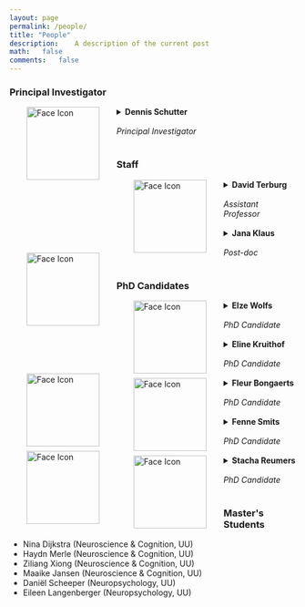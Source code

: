 ```yaml
---
layout: page
permalink: /people/
title: "People"
description:	A description of the current post
math:	false
comments:	false
---
```


### Principal Investigator
<details>
<summary> <img src="../assets/img/photosq_DS.jpg" alt="Face Icon" width="128" height="128"  align="left" style="vertical-align:left;margin:0px 30px">  <b>Dennis Schutter</b> <br> <br>  <i>Principal Investigator</i><br><br>
<a href="mailto:d.j.l.g.schutter@uu.nl" class="button"><i class='fas fa-envelope'></i></a>
<a href="https://scholar.google.nl/citations?hl=nl&user=WsTHwJkAAAAJ" class="button"><i class="fas fa-graduation-cap"></i></a>
</summary>
<ul>
Our research focusses on the role of the cerebellum in emotion and motivation in health and disease. Non-invasive brain stimulation techniques are used in our group to transiently manipulate neural excitability and to explore potential clinical applications in the treatment of disorders of emotion.
</ul>
</details>

### Staff
<details>
<summary> <img src="../assets/img/photo_DT.jpg" alt="Face Icon" width="128" height="128" align="left" style="vertical-align:left;margin:0px 30px"> <b> David Terburg </b> <br> <br>  <i>Assistant Professor</i><br><br>
<a href="mailto:d.terburg@uu.nl" class="button"><i class='fas fa-envelope'></i></a>
<a href="https://www.uu.nl/medewerkers/dterburg" class="button"><i class="fas fa-globe"></i></a>
<a href="https://scholar.google.com/citations?user=y4m6kTgAAAAJ" class="button"><i class="fas fa-graduation-cap"></i></a>
<a href="https://www.researchgate.net/profile/David-Terburg" class="button"><i class="fab fa-researchgate"></i></a>
</summary>
<ul>
My research interests focus on the neurobiological mechanisms that underlie socio-emotional behavior. By using behavioral experiments, hormone administration, neuroimaging, brain-stimulation and lesion studies, I aim to unravel the psycho-neuro-endocrinological underpinnings of socio-emotional behavior in healthy as well as clinical samples. That is, any socio-emotional behavior, ranging from basic fear and reward processing to aggression, morality, neuro-economics and beyond.
</ul>
</details>

<details>
<summary> <img src="../assets/img/photo_JK.jpg" alt="Face Icon" width="128" height="128" align="left" style="vertical-align:left;margin:0px 30px"> <b>Jana Klaus</b> <br><br> <i>Post-doc</i><br><br>
<a href="mailto:j.klaus@uu.nl" class="button"><i class='fas fa-envelope'></i></a>
<a href="https://janaklaus.com" class="button"><i class="fas fa-globe"></i></a>
<a href="https://www.researchgate.net/profile/Jana-Klaus-2" class="button"><i class="fab fa-researchgate"></i></a>
<a href="https://www.linkedin.com/in/jana-klaus-281966b6" class="button"><i class="fab fa-linkedin"></i></a>
</summary>
<ul>
After my PhD at Leipzig University and postdoctoral positions at Radboud University Nijmegen and the Max Planck Institute for Human Cognitive and Brain Sciences, I joined the lab as a postdoctoral researcher in 2019. While I had close to no knowledge on the cerebellum prior to starting work in the group, it didn’t take long until I was sold on its versatile role in affective and cognitive functions. Now I am primarily involved in unravelling its contributions to negative emotional, particularly aggressive, behaviour. However, I also frequently try to combine this topic with language processing, my original research focus. Within the group I keep myself busy by co-supervising our three PhD candidates, digging into structural MRI data, getting 75% excited and 25% critical about brain stimulation, and convincing people to analyse their data with linear mixed models.
</ul>
</details>

### PhD Candidates
<!-- Person 1 -->
<details>
  <summary><img src="../assets/img/photo_EW.jpg" alt="Face Icon" width="128" height="128" align="left" style="vertical-align:left;margin:0px 30px"> <b>Elze Wolfs</b><br><br>
  <i>PhD Candidate</i><br><br> <a href="mailto:e.m.l.wolfs@uu.nl" class="button"><i class='fas fa-envelope'></i></a> <a href="https://nl.linkedin.com/in/elze-wolfs" class="button"><i class="fab fa-linkedin"></i></a> <a href="https://twitter.com/elzewolfs" class="button"><i class="fab fa-twitter"></i></a></summary>
  <ul>
    <p> How does the cerebellum fit in the fronto-limbic network involved in emotion regulation? My research aims to assess the role of the cerebellum in reactive aggression with (f)MRI. In healthy volunteers, I study structural and functional connectivity between the cerebellum and the fronto-limbic circuit involved in aggression, as well as volumetric cerebellar correlates of aggressive behavior. In collaboration with the Central Military Hospital, we compare functional connectivity between veterans with and without aggressive behavior. </p>
  </ul>
</details>

<!-- Person 2 -->
<details>
<summary> <img src="../assets/img/photosq_EK.png" alt="Face Icon" width="128" height="128" align="left" style="vertical-align:left;margin:0px 30px">
<b>Eline Kruithof</b> <br><br>    <i>PhD Candidate</i><br><br> <a href="mailto:e.s.kruithof@uu.nl" class="button"><i class='fas fa-envelope'></i></a>
<a href="https://www.linkedin.com/in/elinekruithof/" class="button"><i class="fab fa-linkedin"></i></a>
</summary>
<ul>
  My research focuses on the role of the cerebellum in aggression and aggression-related functions. In one of my studies, healthy participants receive tDCS to the cerebellum while engaging in an aggression-evoking task, the Point Subtraction Aggression Paradigm. Furthermore, I am working on a meta-analysis to investigate cerebellar functional activation patterns of monetary reward anticipation and monetary reward outcome processing in healthy adults.
</ul>
</details>

<!-- Person 3 -->
<details>
<summary> <img src="../assets/img/photosq_FB.png" alt="Face Icon" width="128" height="128" align="left" style="vertical-align:left;margin:0px 30px">
<b>Fleur Bongaerts</b> <br><br>    <i>PhD Candidate</i><br><br>
<a href="https://www.uu.nl/staff/FLPBongaerts/" class="button"><i class="fas fa-globe"></i></a>
<a href="https://www.linkedin.com/in/fleur-bongaerts/" class="button"><i class="fab fa-linkedin"></i></a>
<a href="https://www.researchgate.net/profile/Fleur-Bongaerts" class="button"><i class="fab fa-researchgate"></i></a>
</summary>
<ul>
My name is Fleur, and I am (for now!) the latest addition to the ACER lab. After doing a final Master’s research project on the effects of cerebellar brain stimulation on language processing with Jana and Dennis in 2021, I stuck around to pursue a PhD in this very same lab. Like Jana, I have a personal interest in language processing. In a very general sense, however, I am interested in finding out more about how our experiences shape our interpretations of and our (emotional) responses to the world around us. The work that we do in this lab allows me to play a role in uncovering (a small) part of that puzzle, which is ultimately what motivated me to pursue this PhD. I am currently working on a project in which we will use cerebellar tDCS and eye tracking to further investigate the role of the cerebellum in aggression and anxiety in a social dominance task. Future work will likely include the application of cerebellar TMS in clinical populations, so stay tuned!  <br>
Finally a few fun facts about me: I have about 75 house plants, each has their own name.; I have a small (and by small I mean tiny, I don’t have room for much more with all these plants) ‘pop culture Hot Wheels’ collection, which includes the Beatles’ yellow submarine, the flying car from the Jetsons, Cruella de Vil’s car and several Batmobiles.; I love reading and have a reputation amongst friends for buying new books despite never having had the time to read the ones I had bought on a previous shopping spree (some might call it a book addiction).  
</ul>
</details>

<!-- Person 4 -->
<details>
<summary> <img src="../assets/img/Photosq_FS.jpg" alt="Face Icon" width="128" height="128" align="left" style="vertical-align:left;margin:0px 30px">
<b>Fenne Smits</b> <br><br>    <i>PhD Candidate</i><br><br>
<a href="mailto:f.m.smits-2@umcutrecht.nl" class="button"><i class='fas fa-envelope'></i></a>
<a href="https://nl.linkedin.com/in/fenne-smits-26270ba9" class="button"><i class="fab fa-linkedin"></i></a>
</summary>
<ul>
At the <a href="https://www.braic.nl">Brain Research and Innovation Centre</a>, I investigate the effects of brain stimulation on anxiety and aggression-related complaints in military personnel. A mild, non-invasive form of brain stimulation is used: transcranial direct current stimulation (tDCS).
I am currently involved in two brain stimulation projects. One project focuses on military personnel who receive treatment for mental complaints. The second project focuses on military personnel without psychological complaints, in which self-control during threat is investigated.
</ul>
</details>

<!-- Person 5 -->
<details>
<summary> <img src="../assets/img/photosq_SR.png" alt="Face Icon" width="128" height="128" align="left" style="vertical-align:left;margin:0px 30px">
<b>Stacha Reumers</b> <br><br>    <i>PhD Candidate</i><br><br>  
<a href="mailto:stacha.reumers@radboudumc.nl" class="button"><i class='fas fa-envelope'></i></a>
<a href="https://www.linkedin.com/in/stacha-reumers" class="button"><i class="fab fa-linkedin"></i></a>
</summary>
<ul>
My PhD project studies the effects of cerebellar anodal tDCS on cognitive function in patients with the Cerebellar Cognitive and Affective Syndrome (CCAS). This clinical trial is conducted at the Radboudumc and patients from all across the country are included. We investigate the effects of a 2-week tDCS intervention on cognition, focussing on attention and executive functions. We will also try to explore the dynamics of a possible treatment effect and patient or disease characteristics which might influence the effectiveness of tDCS.<br>
In collaboration with: <a href="https://www.ru.nl/english/people/warrenburg-b-van-de/">Bart van de Warrenburg</a>, <a href="https://www.ru.nl/personen/kessels-r/">Roy Kessels</a> and <a href="https://www.ru.nl/english/people/leeuw-h-de/"> Frank-Eric de Leeuw</a>. 
</ul>
</details>

### Master's Students
* Nina Dijkstra (Neuroscience & Cognition, UU)
* Haydn Merle (Neuroscience & Cognition, UU)
* Ziliang Xiong (Neuroscience & Cognition, UU)
* Maaike Jansen (Neuroscience & Cognition, UU)
* Daniël Scheeper (Neuropsychology, UU)
* Eileen Langenberger (Neuropsychology, UU)
